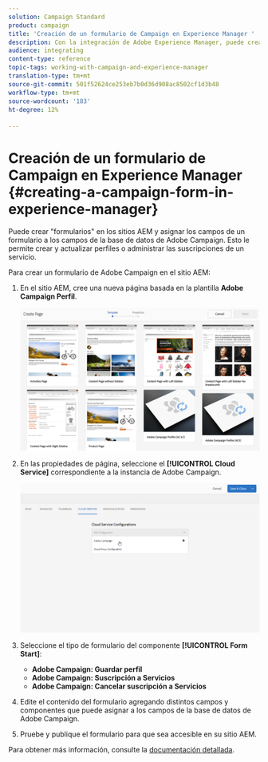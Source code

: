 ```yaml
---
solution: Campaign Standard
product: campaign
title: 'Creación de un formulario de Campaign en Experience Manager '
description: Con la integración de Adobe Experience Manager, puede crear formularios directamente en AEM para crear y actualizar perfiles o administrar suscripciones.
audience: integrating
content-type: reference
topic-tags: working-with-campaign-and-experience-manager
translation-type: tm+mt
source-git-commit: 501f52624ce253eb7b0d36d908ac8502cf1d3b48
workflow-type: tm+mt
source-wordcount: '183'
ht-degree: 12%

---
```



# Creación de un formulario de Campaign en Experience Manager {#creating-a-campaign-form-in-experience-manager}

Puede crear &quot;formularios&quot; en los sitios AEM y asignar los campos de un formulario a los campos de la base de datos de Adobe Campaign. Esto le permite crear y actualizar perfiles o administrar las suscripciones de un servicio.

Para crear un formulario de Adobe Campaign en el sitio AEM:

1. En el sitio AEM, cree una nueva página basada en la plantilla **Adobe Campaign Perfil**.

   ![](assets/aem_content_forms.png)

1. En las propiedades de página, seleccione el **[!UICONTROL Cloud Service]** correspondiente a la instancia de Adobe Campaign.

   ![](assets/aem_content_forms_2.png)

1. Seleccione el tipo de formulario del componente **[!UICONTROL Form Start]**:

   * **Adobe Campaign: Guardar perfil**
   * **Adobe Campaign: Suscripción a Servicios**
   * **Adobe Campaign: Cancelar suscripción a Servicios**

1. Edite el contenido del formulario agregando distintos campos y componentes que puede asignar a los campos de la base de datos de Adobe Campaign.
1. Pruebe y publique el formulario para que sea accesible en su sitio AEM.

Para obtener más información, consulte la [documentación detallada](https://docs.adobe.com/content/help/en/experience-manager-65/authoring/aem-adobe-campaign/adobe-campaign-forms.html).
